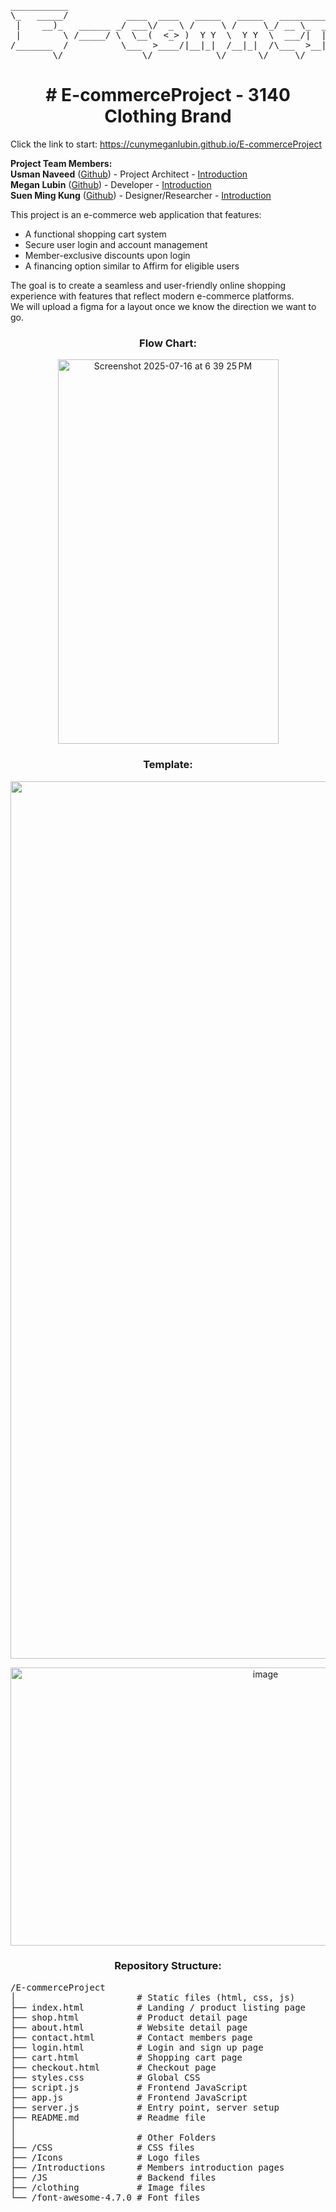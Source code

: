 <pre>
___________                                                                __________                   __               __   
\_   _____/           ____  ____   _____   _____   ___________   ____  ____\______   \_______  ____    |__| ____   _____/  |_ 
 |    __)_   ______ _/ ___\/  _ \ /     \ /     \_/ __ \_  __ \_/ ___\/ __ \|     ___/\_  __ \/  _ \   |  |/ __ \_/ ___\   __\
 |        \ /_____/ \  \__(  <_> )  Y Y  \  Y Y  \  ___/|  | \/\  \__\  ___/|    |     |  | \(  <_> )  |  \  ___/\  \___|  |  
/_______  /          \___  >____/|__|_|  /__|_|  /\___  >__|    \___  >___  >____|     |__|   \____/\__|  |\___  >\___  >__|  
        \/               \/            \/      \/     \/            \/    \/                       \______|    \/     \/      
</pre>

<h1 align="center"># E-commerceProject - 3140 Clothing Brand</h1>
Click the link to start:  
<a href="https://cunymeganlubin.github.io/E-commerceProject" target="_blank">https://cunymeganlubin.github.io/E-commerceProject</a>  

<b>Project Team Members:</b>  
<b>Usman Naveed</b> (<a href="https://github.com/Usman072003" target="_blank">Github</a>) - Project Architect - <a href="https://cunymeganlubin.github.io/E-commerceProject/Introductions/Usman/index.html" target="_blank">Introduction</a>  
<b>Megan Lubin</b> (<a href="https://github.com/CunyMeganLubin" target="_blank">Github</a>) - Developer - <a href="https://cunymeganlubin.github.io/E-commerceProject/Introductions/Megan/Megan_Lubin_Introduction.html" target="_blank">Introduction</a>  
<b>Suen Ming Kung</b> (<a href="https://github.com/nykenkung" target="_blank">Github</a>) - Designer/Researcher - <a href="https://cunymeganlubin.github.io/E-commerceProject/Introductions/Suen/Suen_Ming_Kung_Introduction.html" target="_blank">Introduction</a>  

This project is an e-commerce web application that features:

- A functional shopping cart system
- Secure user login and account management
- Member-exclusive discounts upon login
- A financing option similar to Affirm for eligible users

The goal is to create a seamless and user-friendly online shopping experience with features that reflect modern e-commerce platforms.  
We will upload a figma for a layout once we know the direction we want to go. 

<h3 align="center">Flow Chart:</h3>

<p align="center"><img width="353" height="615" alt="Screenshot 2025-07-16 at 6 39 25 PM" src="https://github.com/user-attachments/assets/2144906d-2fcb-4e9c-af6e-df1dcfb51458" /></p>

<h3 align="center">Template:</h3>
<p align="center"><img width="2560" height="1404" alt="image" src="https://github.com/user-attachments/assets/72858d94-aeaf-4882-8ba9-2f88431cdbfe" /></p>

<p align="center"><img width="800" height="445" alt="image" src="https://github.com/user-attachments/assets/997d60a8-7358-40c4-9846-d606dfca9974" /></p>

<h3 align="center">Repository Structure:</h3>
<pre>
/E-commerceProject  
│                       # Static files (html, css, js)  
├── index.html          # Landing / product listing page  
├── shop.html           # Product detail page  
├── about.html          # Website detail page  
├── contact.html        # Contact members page  
├── login.html          # Login and sign up page  
├── cart.html           # Shopping cart page  
├── checkout.html       # Checkout page  
├── styles.css          # Global CSS  
├── script.js           # Frontend JavaScript  
├── app.js              # Frontend JavaScript  
├── server.js           # Entry point, server setup  
├── README.md           # Readme file  
│  
│                       # Other Folders  
├── /CSS                # CSS files  
├── /Icons              # Logo files  
├── /Introductions      # Members introduction pages  
├── /JS                 # Backend files  
├── /clothing           # Image files  
└── /font-awesome-4.7.0 # Font files
</pre>
